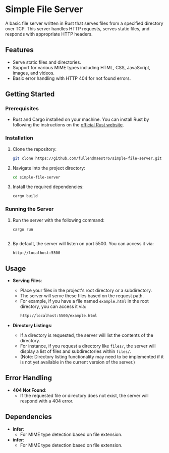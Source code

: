 # Simple File Server

A basic file server written in Rust that serves files from a specified directory over TCP. This server handles HTTP requests, serves static files, and responds with appropriate HTTP headers.

## Features

- Serve static files and directories.
- Support for various MIME types including HTML, CSS, JavaScript, images, and videos.
- Basic error handling with HTTP 404 for not found errors.

## Getting Started

### Prerequisites

- Rust and Cargo installed on your machine. You can install Rust by following the instructions on the [official Rust website](https://www.rust-lang.org/tools/install).

### Installation

1. Clone the repository:

   ```sh
   git clone https://github.com/fullendmaestro/simple-file-server.git

2. Navigate into the project directory:

   ```sh
   cd simple-file-server

3. Install the required dependencies:

   ```sh
   cargo build


### Running the Server

1. Run the server with the following command:

   ```sh
   cargo run



2. By default, the server will listen on port 5500. You can access it via:

   ```sh
   http://localhost:5500
   

## Usage

- **Serving Files**: 
  - Place your files in the project's root directory or a subdirectory. 
  - The server will serve these files based on the request path. 
  - For example, if you have a file named `example.html` in the root directory, you can access it via:
    ```bash
    http://localhost:5500/example.html
    ```

- **Directory Listings**:
  - If a directory is requested, the server will list the contents of the directory.
  - For instance, if you request a directory like `files/`, the server will display a list of files and subdirectories within `files/`.
  - (Note: Directory listing functionality may need to be implemented if it is not yet available in the current version of the server.)


## Error Handling

- **404 Not Found**: 
  - If the requested file or directory does not exist, the server will respond with a 404 error.



## Dependencies

- **infer**: 
  - For MIME type detection based on file extension.
- **infer**: 
  - For MIME type detection based on file extension.